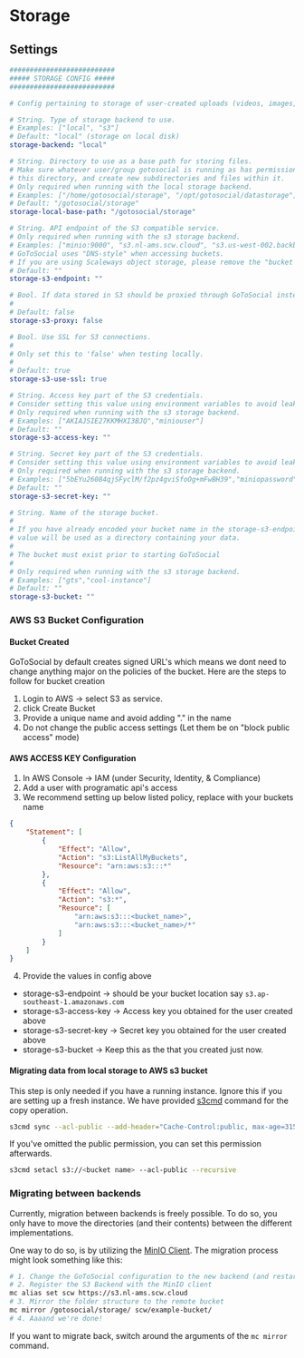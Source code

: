 # Storage

## Settings

```yaml
##########################
##### STORAGE CONFIG #####
##########################

# Config pertaining to storage of user-created uploads (videos, images, etc).

# String. Type of storage backend to use.
# Examples: ["local", "s3"]
# Default: "local" (storage on local disk)
storage-backend: "local"

# String. Directory to use as a base path for storing files.
# Make sure whatever user/group gotosocial is running as has permission to access
# this directory, and create new subdirectories and files within it.
# Only required when running with the local storage backend.
# Examples: ["/home/gotosocial/storage", "/opt/gotosocial/datastorage"]
# Default: "/gotosocial/storage"
storage-local-base-path: "/gotosocial/storage"

# String. API endpoint of the S3 compatible service.
# Only required when running with the s3 storage backend.
# Examples: ["minio:9000", "s3.nl-ams.scw.cloud", "s3.us-west-002.backblazeb2.com"]
# GoToSocial uses "DNS-style" when accessing buckets.
# If you are using Scaleways object storage, please remove the "bucket name" from the endpoint address
# Default: ""
storage-s3-endpoint: ""

# Bool. If data stored in S3 should be proxied through GoToSocial instead of redirecting to a presigned URL.
#
# Default: false
storage-s3-proxy: false

# Bool. Use SSL for S3 connections.
#
# Only set this to 'false' when testing locally.
#
# Default: true
storage-s3-use-ssl: true

# String. Access key part of the S3 credentials.
# Consider setting this value using environment variables to avoid leaking it via the config file
# Only required when running with the s3 storage backend.
# Examples: ["AKIAJSIE27KKMHXI3BJQ","miniouser"]
# Default: ""
storage-s3-access-key: ""

# String. Secret key part of the S3 credentials.
# Consider setting this value using environment variables to avoid leaking it via the config file
# Only required when running with the s3 storage backend.
# Examples: ["5bEYu26084qjSFyclM/f2pz4gviSfoOg+mFwBH39","miniopassword"]
# Default: ""
storage-s3-secret-key: ""

# String. Name of the storage bucket.
#
# If you have already encoded your bucket name in the storage-s3-endpoint, this
# value will be used as a directory containing your data.
#
# The bucket must exist prior to starting GoToSocial
#
# Only required when running with the s3 storage backend.
# Examples: ["gts","cool-instance"]
# Default: ""
storage-s3-bucket: ""
```

### AWS S3 Bucket Configuration

#### Bucket Created
GoToSocial by default creates signed URL's which means we dont need to change anything major on the policies of the bucket.
Here are the steps to follow for bucket creation

1. Login to AWS -> select S3 as service.
2. click Create Bucket
3. Provide a unique name and avoid adding "." in the name
4. Do not change the public access settings (Let them be on "block public access" mode)

#### AWS ACCESS KEY Configuration

1. In AWS Console -> IAM (under Security, Identity, & Compliance)
2. Add a user with programatic api's access
3. We recommend setting up below listed policy, replace <bucketname> with your buckets name

```json
{
    "Statement": [
        {
            "Effect": "Allow",
            "Action": "s3:ListAllMyBuckets",
            "Resource": "arn:aws:s3:::*"
        },
        {
            "Effect": "Allow",
            "Action": "s3:*",
            "Resource": [
                "arn:aws:s3:::<bucket_name>",
                "arn:aws:s3:::<bucket_name>/*"
            ]
        }
    ]
}
```

4. Provide the values in config above
  
  * storage-s3-endpoint -> should be your bucket location say `s3.ap-southeast-1.amazonaws.com`
  * storage-s3-access-key -> Access key you obtained for the user created above
  * storage-s3-secret-key -> Secret key you obtained for the user created above
  * storage-s3-bucket -> Keep this as the <bucketname> that you created just now.



#### Migrating data from local storage to AWS s3 bucket

This step is only needed if you have a running instance. Ignore this if you are setting up a fresh instance. 
We have provided [s3cmd](https://github.com/s3tools/s3cmd) command for the copy operation.

```bash
s3cmd sync --acl-public --add-header="Cache-Control:public, max-age=315576000, immutable" ./ s3://<bucket name>
```

If you've omitted the public permission, you can set this permission afterwards.

```bash
s3cmd setacl s3://<bucket name> --acl-public --recursive
```


### Migrating between backends

Currently, migration between backends is freely possible. To do so, you only
have to move the directories (and their contents) between the different implementations.

One way to do so, is by utilizing the [MinIO
Client](https://docs.min.io/docs/minio-client-complete-guide.html). The
migration process might look something like this:

```bash
# 1. Change the GoToSocial configuration to the new backend (and restart)
# 2. Register the S3 Backend with the MinIO client
mc alias set scw https://s3.nl-ams.scw.cloud
# 3. Mirror the folder structure to the remote bucket
mc mirror /gotosocial/storage/ scw/example-bucket/
# 4. Aaaand we're done!
```

If you want to migrate back, switch around the arguments of the `mc mirror` command.
